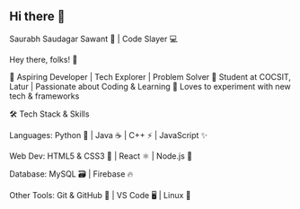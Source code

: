 ## Hi there 👋
Saurabh Saudagar Sawant 🚀 | Code Slayer 💻

Hey there, folks! 👋

🔹 Aspiring Developer | Tech Explorer | Problem Solver
🔹 Student at COCSIT, Latur | Passionate about Coding & Learning
🔹 Loves to experiment with new tech & frameworks

🛠 Tech Stack & Skills

Languages: Python 🐍 | Java ☕ | C++ ⚡ | JavaScript ✨

Web Dev: HTML5 & CSS3 🎨 | React ⚛️ | Node.js 🚀

Database: MySQL 🗃️ | Firebase 🔥

Other Tools: Git & GitHub 🐙 | VS Code 🖥️ | Linux 🐧
<!--
**saurabhsavant/saurabhsavant** is a ✨ _special_ ✨ repository because its `README.md` (this file) appears on your GitHub profile.

Here are some ideas to get you started:

- 🔭 I’m currently working on ...
- 🌱 I’m currently learning ...
- 👯 I’m looking to collaborate on ...
- 🤔 I’m looking for help with ...
- 💬 Ask me about ...
- 📫 How to reach me: ...
- 😄 Pronouns: ...
- ⚡ Fun fact: ...
-->
